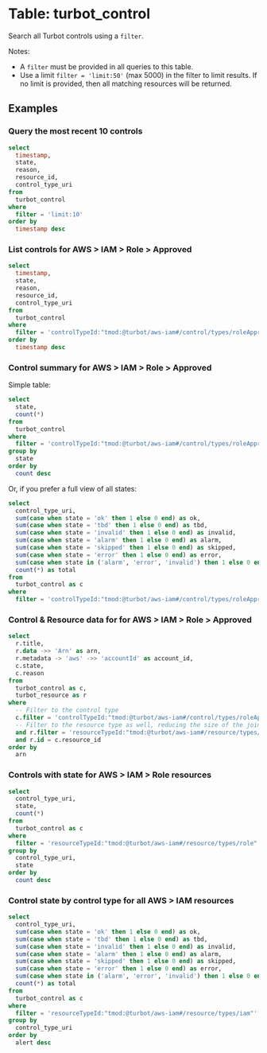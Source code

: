# Table: turbot_control

Search all Turbot controls using a `filter`.

Notes:

- A `filter` must be provided in all queries to this table.
- Use a limit `filter = 'limit:50'` (max 5000) in the filter to limit results. If no limit is provided, then all matching resources will be returned.

## Examples

### Query the most recent 10 controls

```sql
select
  timestamp,
  state,
  reason,
  resource_id,
  control_type_uri
from
  turbot_control
where
  filter = 'limit:10'
order by
  timestamp desc
```

### List controls for AWS > IAM > Role > Approved

```sql
select
  timestamp,
  state,
  reason,
  resource_id,
  control_type_uri
from
  turbot_control
where
  filter = 'controlTypeId:"tmod:@turbot/aws-iam#/control/types/roleApproved" controlTypeLevel:self'
order by
  timestamp desc
```

### Control summary for AWS > IAM > Role > Approved

Simple table:

```sql
select
  state,
  count(*)
from
  turbot_control
where
  filter = 'controlTypeId:"tmod:@turbot/aws-iam#/control/types/roleApproved" controlTypeLevel:self'
group by
  state
order by
  count desc
```

Or, if you prefer a full view of all states:

```sql
select
  control_type_uri,
  sum(case when state = 'ok' then 1 else 0 end) as ok,
  sum(case when state = 'tbd' then 1 else 0 end) as tbd,
  sum(case when state = 'invalid' then 1 else 0 end) as invalid,
  sum(case when state = 'alarm' then 1 else 0 end) as alarm,
  sum(case when state = 'skipped' then 1 else 0 end) as skipped,
  sum(case when state = 'error' then 1 else 0 end) as error,
  sum(case when state in ('alarm', 'error', 'invalid') then 1 else 0 end) as alert,
  count(*) as total
from
  turbot_control as c
where
  filter = 'controlTypeId:"tmod:@turbot/aws-iam#/control/types/roleApproved" controlTypeLevel:self'
```

### Control & Resource data for for AWS > IAM > Role > Approved

```sql
select
  r.title,
  r.data ->> 'Arn' as arn,
  r.metadata -> 'aws' ->> 'accountId' as account_id,
  c.state,
  c.reason
from
  turbot_control as c,
  turbot_resource as r
where
  -- Filter to the control type
  c.filter = 'controlTypeId:"tmod:@turbot/aws-iam#/control/types/roleApproved"'
  -- Filter to the resource type as well, reducing the size of the join
  and r.filter = 'resourceTypeId:"tmod:@turbot/aws-iam#/resource/types/role" resourceTypeLevel:self'
  and r.id = c.resource_id
order by
  arn
```

### Controls with state for AWS > IAM > Role resources

```sql
select
  control_type_uri,
  state,
  count(*)
from
  turbot_control as c
where
  filter = 'resourceTypeId:"tmod:@turbot/aws-iam#/resource/types/role"'
group by
  control_type_uri,
  state
order by
  count desc
```

### Control state by control type for all AWS > IAM resources

```sql
select
  control_type_uri,
  sum(case when state = 'ok' then 1 else 0 end) as ok,
  sum(case when state = 'tbd' then 1 else 0 end) as tbd,
  sum(case when state = 'invalid' then 1 else 0 end) as invalid,
  sum(case when state = 'alarm' then 1 else 0 end) as alarm,
  sum(case when state = 'skipped' then 1 else 0 end) as skipped,
  sum(case when state = 'error' then 1 else 0 end) as error,
  sum(case when state in ('alarm', 'error', 'invalid') then 1 else 0 end) as alert,
  count(*) as total
from
  turbot_control as c
where
  filter = 'resourceTypeId:"tmod:@turbot/aws-iam#/resource/types/iam"'
group by
  control_type_uri
order by
  alert desc
```
